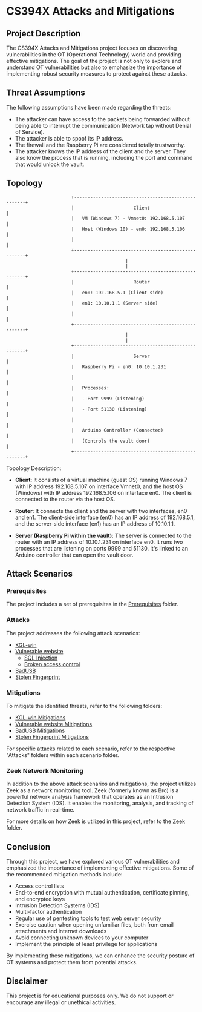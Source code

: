 # CS394X Attacks and Mitigations

## Project Description

The CS394X Attacks and Mitigations project focuses on discovering vulnerabilities in the OT (Operational Technology) world and providing effective mitigations. The goal of the project is not only to explore and understand OT vulnerabilities but also to emphasize the importance of implementing robust security measures to protect against these attacks.

## Threat Assumptions

The following assumptions have been made regarding the threats:

- The attacker can have access to the packets being forwarded without being able to interrupt the communication (Network tap without Denial of Service).
- The attacker is able to spoof its IP address.
- The firewall and the Raspberry Pi are considered totally trustworthy.
- The attacker knows the IP address of the client and the server. They also know the process that is running, including the port and command that would unlock the vault.

## Topology

```
                        +----------------------------------------------------+
                        |                      Client                        |
                        |   VM (Windows 7) - Vmnet0: 192.168.5.107           |
                        |   Host (Windows 10) - en0: 192.168.5.106           |
                        |                                                    |
                        +----------------------------------------------------+
                                            |                              
                                            |                              
                        +----------------------------------------------------+
                        |                      Router                        |
                        |   en0: 192.168.5.1 (Client side)                   |
                        |   en1: 10.10.1.1 (Server side)                     |
                        |                                                    |
                        +----------------------------------------------------+
                                            |                              
                                            |                              
                        +----------------------------------------------------+
                        |                      Server                        |
                        |   Raspberry Pi - en0: 10.10.1.231                  |
                        |                                                    |
                        |   Processes:                                       |
                        |   - Port 9999 (Listening)                          |
                        |   - Port 51130 (Listening)                         |
                        |                                                    |
                        |   Arduino Controller (Connected)                   |
                        |   (Controls the vault door)                        |
                        +----------------------------------------------------+
```


Topology Description:

- **Client**: It consists of a virtual machine (guest OS) running Windows 7 with IP address 192.168.5.107 on interface Vmnet0, and the host OS (Windows) with IP address 192.168.5.106 on interface en0. The client is connected to the router via the host OS.

- **Router**: It connects the client and the server with two interfaces, en0 and en1. The client-side interface (en0) has an IP address of 192.168.5.1, and the server-side interface (en1) has an IP address of 10.10.1.1.

- **Server (Raspberry Pi within the vault)**: The server is connected to the router with an IP address of 10.10.1.231 on interface en0. It runs two processes that are listening on ports 9999 and 51130. It's linked to an Arduino controller that can open the vault door.


## Attack Scenarios

### Prerequisites

The project includes a set of prerequisites in the [Prerequisites](Prerequisites) folder.

### Attacks

The project addresses the following attack scenarios:

- [KGL-win](KGL-win/Attacks)
- [Vulnerable website](Vulnerable-Website)
    - [SQL Injection](Vulnerable-Website/Attacks/SQL-Injection)
    - [Broken access control](Vulnerable-Website/Attacks/Broken-Access-Control)
- [BadUSB](BadUSB/Attacks)
- [Stolen Fingerprint](Stolen-Fingerprint/Attacks)

### Mitigations

To mitigate the identified threats, refer to the following folders:

- [KGL-win Mitigations](KGL-win/Mitigations)
- [Vulnerable website Mitigations](Vulnerable-Website/Mitigations)
- [BadUSB Mitigations](BadUSB/Mitigations)
- [Stolen Fingerprint Mitigations](Stolen-Fingerprint/Mitigations)

For specific attacks related to each scenario, refer to the respective "Attacks" folders within each scenario folder.

### Zeek Network Monitoring

In addition to the above attack scenarios and mitigations, the project utilizes Zeek as a network monitoring tool. Zeek (formerly known as Bro) is a powerful network analysis framework that operates as an Intrusion Detection System (IDS). It enables the monitoring, analysis, and tracking of network traffic in real-time.

For more details on how Zeek is utilized in this project, refer to the [Zeek](Zeek) folder.

## Conclusion

Through this project, we have explored various OT vulnerabilities and emphasized the importance of implementing effective mitigations. Some of the recommended mitigation methods include:

- Access control lists
- End-to-end encryption with mutual authentication, certificate pinning, and encrypted keys
- Intrusion Detection Systems (IDS)
- Multi-factor authentication
- Regular use of pentesting tools to test web server security
- Exercise caution when opening unfamiliar files, both from email attachments and internet downloads
- Avoid connecting unknown devices to your computer
- Implement the principle of least privilege for applications

By implementing these mitigations, we can enhance the security posture of OT systems and protect them from potential attacks.

## Disclaimer

This project is for educational purposes only. We do not support or encourage any illegal or unethical activities.